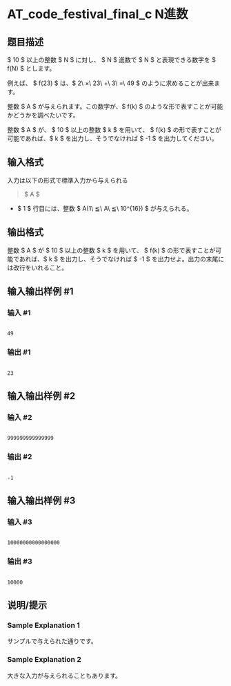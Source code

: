 # AT_code_festival_final_c N進数

## 题目描述

[problemUrl]: https://atcoder.jp/contests/code-festival-2014-final/tasks/code_festival_final_c

$ 10 $ 以上の整数 $ N $ に対し、 $ N $ 進数で $ N $ と表現できる数字を $ f(N) $ とします。

例えば、 $ f(23) $ は、$ 2\ ×\ 23\ +\ 3\ =\ 49 $ のように求めることが出来ます。

整数 $ A $ が与えられます。この数字が、$ f(k) $ のような形で表すことが可能かどうかを調べたいです。

整数 $ A $ が、 $ 10 $ 以上の整数 $ k $ を用いて、 $ f(k) $ の形で表すことが可能であれば、$ k $ を出力し、そうでなければ $ -1 $ を出力してください。

## 输入格式

入力は以下の形式で標準入力から与えられる

> $ A $

- $ 1 $ 行目には、整数 $ A(1\ ≦\ A\ ≦\ 10^{16}) $ が与えられる。

## 输出格式

整数 $ A $ が $ 10 $ 以上の整数 $ k $ を用いて、 $ f(k) $ の形で表すことが可能であれば、$ k $ を出力し、そうでなければ $ -1 $ を出力せよ。出力の末尾には改行をいれること。

## 输入输出样例 #1

### 输入 #1

```
49
```

### 输出 #1

```
23
```

## 输入输出样例 #2

### 输入 #2

```
999999999999999
```

### 输出 #2

```
-1
```

## 输入输出样例 #3

### 输入 #3

```
10000000000000000
```

### 输出 #3

```
10000
```

## 说明/提示

### Sample Explanation 1

サンプルで与えられた通りです。

### Sample Explanation 2

大きな入力が与えられることもあります。